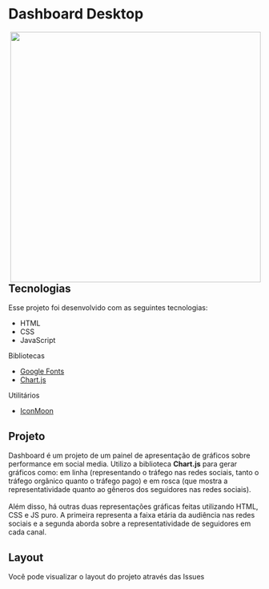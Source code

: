 # Dashboard Desktop

<img align="right" width="500px" src="https://user-images.githubusercontent.com/60843113/160237347-21bb879e-174d-4075-8318-719d705b6d89.png" />

<h2>Tecnologias</h2>
<p>Esse projeto foi desenvolvido com as seguintes tecnologias:</p>
<ul>
  <li>HTML</li>
  <li>CSS</li>
  <li>JavaScript</li>
</ul>
<p>Bibliotecas</p>
<ul>
  <li>
    <a href="https://fonts.google.com/">Google Fonts</a>
  </li>
    <li>
    <a href="https://www.chartjs.org/">Chart.js</a>
  </li>
</ul>

<p>Utilitários</p>
<ul>
  <li>
    <a href="https://icomoon.io/">IconMoon</a>
  </i>
</ul>

<h2>Projeto</h2>
<p>Dashboard é um projeto de um painel de apresentação de gráficos sobre performance em social media. Utilizo a biblioteca <b>Chart.js</b> para gerar gráficos como: em linha (representando o tráfego nas redes sociais, tanto o tráfego orgânico quanto o tráfego pago) e em rosca (que mostra a representatividade quanto ao gêneros dos seguidores nas redes sociais).<br><br>Além disso, há outras duas representações gráficas feitas utilizando HTML, CSS e JS puro. A primeira representa a faixa etária da audiência nas redes sociais e a segunda aborda sobre a representatividade de seguidores em cada canal.</p>

<h2>Layout</h2>
<p>Você pode visualizar o layout do projeto através das Issues</p>

